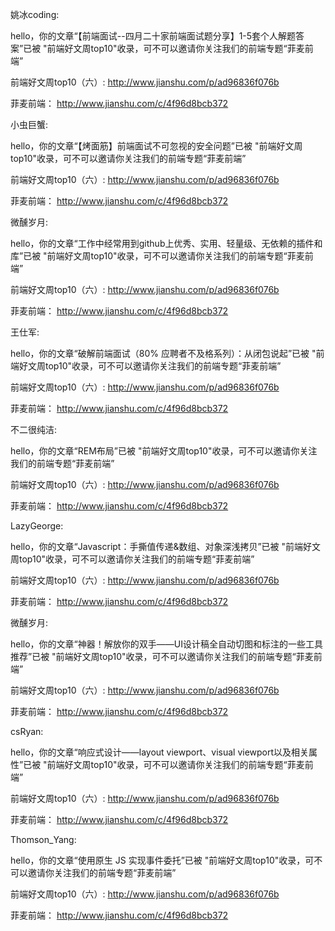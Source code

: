 
姚冰coding:

hello，你的文章“【前端面试--四月二十家前端面试题分享】1-5套个人解题答案”已被 "前端好文周top10"收录，可不可以邀请你关注我们的前端专题“菲麦前端”

前端好文周top10（六）:
http://www.jianshu.com/p/ad96836f076b

菲麦前端：
http://www.jianshu.com/c/4f96d8bcb372


小虫巨蟹:

hello，你的文章“【烤面筋】前端面试不可忽视的安全问题”已被 "前端好文周top10"收录，可不可以邀请你关注我们的前端专题“菲麦前端”

前端好文周top10（六）:
http://www.jianshu.com/p/ad96836f076b

菲麦前端：
http://www.jianshu.com/c/4f96d8bcb372


微醺岁月:

hello，你的文章“工作中经常用到github上优秀、实用、轻量级、无依赖的插件和库”已被 "前端好文周top10"收录，可不可以邀请你关注我们的前端专题“菲麦前端”

前端好文周top10（六）:
http://www.jianshu.com/p/ad96836f076b

菲麦前端：
http://www.jianshu.com/c/4f96d8bcb372


王仕军:

hello，你的文章“破解前端面试（80% 应聘者不及格系列）：从闭包说起”已被 "前端好文周top10"收录，可不可以邀请你关注我们的前端专题“菲麦前端”

前端好文周top10（六）:
http://www.jianshu.com/p/ad96836f076b

菲麦前端：
http://www.jianshu.com/c/4f96d8bcb372


不二很纯洁:

hello，你的文章“REM布局”已被 "前端好文周top10"收录，可不可以邀请你关注我们的前端专题“菲麦前端”

前端好文周top10（六）:
http://www.jianshu.com/p/ad96836f076b

菲麦前端：
http://www.jianshu.com/c/4f96d8bcb372


LazyGeorge:

hello，你的文章“Javascript：手撕值传递&amp;数组、对象深浅拷贝”已被 "前端好文周top10"收录，可不可以邀请你关注我们的前端专题“菲麦前端”

前端好文周top10（六）:
http://www.jianshu.com/p/ad96836f076b

菲麦前端：
http://www.jianshu.com/c/4f96d8bcb372


微醺岁月:

hello，你的文章“神器！解放你的双手——UI设计稿全自动切图和标注的一些工具推荐”已被 "前端好文周top10"收录，可不可以邀请你关注我们的前端专题“菲麦前端”

前端好文周top10（六）:
http://www.jianshu.com/p/ad96836f076b

菲麦前端：
http://www.jianshu.com/c/4f96d8bcb372


csRyan:

hello，你的文章“响应式设计——layout viewport、visual viewport以及相关属性”已被 "前端好文周top10"收录，可不可以邀请你关注我们的前端专题“菲麦前端”

前端好文周top10（六）:
http://www.jianshu.com/p/ad96836f076b

菲麦前端：
http://www.jianshu.com/c/4f96d8bcb372


Thomson_Yang:

hello，你的文章“使用原生 JS 实现事件委托”已被 "前端好文周top10"收录，可不可以邀请你关注我们的前端专题“菲麦前端”

前端好文周top10（六）:
http://www.jianshu.com/p/ad96836f076b

菲麦前端：
http://www.jianshu.com/c/4f96d8bcb372

